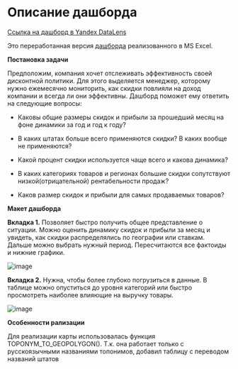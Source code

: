 # Описание дашборда

[Ссылка на дашборд в Yandex DataLens](https://datalens.yandex/yew287xk22aep?tab=3g) 

Это переработанная версия [дашборда](https://github.com/PavelNikishin/DE-101/tree/main/Module1/excel-dashboard-superstore) реализованного в MS Excel. 

**Постановка задачи**

Предположим, компания хочет отслеживать эффективность своей дисконтной политики. Для этого выделяется менеджер, которому нужно ежемесячно мониторить, как скидки повлияли на доход компании и всегда ли они эффективны. Дашборд поможет ему ответить на следующие вопросы:

- Каковы общие размеры скидок и прибыли за прошедший месяц на фоне динамики за год и год к году?

- В каких штатах больше всего применяются скидки? В каких вообще не применяются?

- Какой процент скидки используется чаще всего и какова динамика?

- В каких категориях товаров и регионах большие скидки сопутствуют низкой(отрицательной) рентабельности продаж?

- Каков размер скидок и прибыли для самых продаваемых товаров?

**Макет дашборда**

**Вкладка 1.** Позволяет быстро получить общее представление о ситуации. Можно оценить динамику скидок и прибыли за месяц и увидеть, как скидки распределялись по географии или ставкам. Дальше можно выбрать нужный период. Пересчитаются все фактоиды и нижние графики.

![image](https://i.ibb.co/bQXx6j7/dash1.png)

**Вкладка 2.** Нужна, чтобы более глубоко погрузиться в данные. В таблице можно опуститься до уровня категорий или быстро просмотреть наиболее влияющие на выручку товары.

![image](https://i.ibb.co/dgyg78t/dash2.png)

**Особенности рализации**

Для реализации карты использовалась функция TOPONYM_TO_GEOPOLYGON(). Т.к. она работает только с русскоязычными названиями топонимов, добавил таблицу с переводом названий штатов